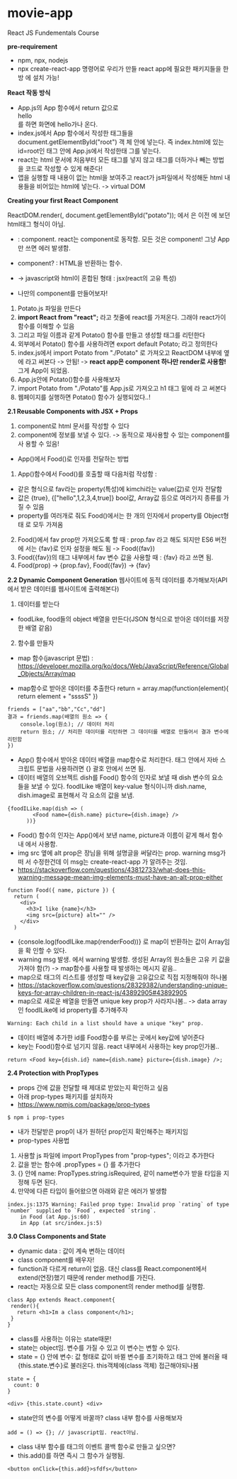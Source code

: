 # movie-app

React JS Fundementals Course

**pre-requirement**

- npm, npx, nodejs
- npx create-react-app 명령어로 우리가 만들 react app에 필요한 패키지들을 한방
  에 설치 가능!

**React 작동 방식**

- App.js의 App 함수에서 return 값으로 <div>hello</div>를 하면 화면에 hello가나
  온다.
- index.js에서 App 함수에서 작성한 태그들을 document.getElementById("root") 객
  체 안에 넣는다. 즉 index.html에 있는 id=root인 태그 안에 App.js에서 작성한태
  그를 넣는다.
- react는 html 문서에 처음부터 모든 태그를 넣지 않고 태그를 더하거나 빼는 방법
  을 코드로 작성할 수 있게 해준다!
- 앱을 실행할 때 내용이 없는 html을 보여주고 react가 js파일에서 작성해둔 html
  내용들을 비어있는 html에 넣는다. -> virtual DOM

**Creating your first React Component**

ReactDOM.render(<App />, document.getElementById("potato")); 에서 <App />은 이전
에 보던 html태그 형식이 아님.

- <App /> : component. react는 component로 동작함. 모든 것은 component! 그냥
  App만 쓰면 에러 발생함.
- component? : HTML을 반환하는 함수.
- -> javascript와 html이 혼합된 형태 : jsx(react의 고유 특성)

- 나만의 component를 만들어보자!

1. Potato.js 파일을 만든다
2. **import React from "react";** 라고 첫줄에 react를 가져온다. 그래야 react가이
   함수를 이해할 수 있음
3. 그리고 파일 이름과 같게 Potato() 함수를 만들고 생성할 태그를 리턴한다
4. 외부에서 Potato() 함수를 사용하려면 export default Potato; 라고 정의한다
5. index.js에서 import Potato from "./Potato" 로 가져오고 ReactDOM 내부에
   <App /> 옆에 <Potato />라고 써본다 -> 안됨! -> **react app은 component 하나만
   render로 사용함!** 그게 App이 되었음.
6. App.js안에 Potato()함수를 사용해보자
7. import Potato from "./Potato"를 App.js로 가져오고 h1 태그 밑에 <Potato /> 라
   고 써본다
8. 웹페이지를 실행하면 Potato() 함수가 실행되었다..!

**2.1 Reusable Components with JSX + Props**

1. component로 html 문서를 작성할 수 있다
2. component에 정보를 보낼 수 있다. -> 동적으로 재사용할 수 있는 component를 사
   용할 수 있음!

- App()에서 Food()로 인자를 전달하는 방법

1. App()함수에서 Food()를 호출할 때 다음처럼 작성함 : <Food fav="kimchi" />

- <div class="kimchi"></div> 같은 형식으로 fav라는 property(특성)에 kimchi라는 value(값)로 인자 전달함
- 값은 {true}, {["hello",1,2,3,4,true]} bool값, Array값 등으로 여러가지 종류를
  가질 수 있음
- property를 여러개로 줘도 Food()에서는 한 개의 인자에서 property를 Object형태
  로 모두 가져옴

2. Food()에서 fav prop만 가져오도록 할 때 : prop.fav 라고 해도 되지만 ES6 버전에
   서는 {fav}로 인자 설정을 해도 됨 -> Food({fav})
3. Food({fav})의 태그 내부에서 fav 변수 값을 사용할 때 : {fav} 라고 쓰면 됨.
4. Food(prop) -> {prop.fav}, Food({fav}) -> {fav}

**2.2 Dynamic Component Generation** 웹사이트에 동적 데이터를 추가해보자(API에서
받은 데이터를 웹사이트에 출력해본다)

1. 데이터를 받는다

- foodLike, food들의 object 배열을 만든다(JSON 형식으로 받아온 데이터를 저장한
  배열 같음)

2. 함수를 만들자

- map 함수(javascript 문법) :
  https://developer.mozilla.org/ko/docs/Web/JavaScript/Reference/Global_Objects/Array/map

- map함수로 받아온 데이터를 추출한다 return = array.map(function(element){
  return element + "ssssS" })

```
friends = ["aa","bb","Cc","dd"]
결과 = friends.map(배열의 원소 => {
    console.log(원소); // 데이터 처리
    return 원소; // 처리한 데이터를 리턴하면 그 데이터를 배열로 만들어서 결과 변수에 리턴함
})
```

- App() 함수에서 받아온 데이터 배열을 map함수로 처리한다. 태그 안에서 자바 스
  크립트 문법을 사용하려면 {} 괄호 안에서 쓰면 됨.
- 데이터 배열의 오브젝트 dish를 Food() 함수의 인자로 보낼 때 dish 변수의 요소
  들을 보낼 수 있다. foodILike 배열이 key-value 형식이니까 dish.name,
  dish.image로 표현해서 각 요소의 값을 보냄.

```
{foodILike.map(dish => (
        <Food name={dish.name} picture={dish.image} />
      ))}
```

- Food() 함수의 인자는 App()에서 보낸 name, picture과 이름이 같게 해서 함수 내
  에서 사용함.
- img src 옆에 alt prop은 장님을 위해 설명글을 써달라는 prop. warning msg가 떠
  서 수정한건데 이 msg는 create-react-app 가 알려주는 것임.
- https://stackoverflow.com/questions/43812733/what-does-this-warning-message-mean-img-elements-must-have-an-alt-prop-either

```
function Food({ name, picture }) {
  return (
    <div>
      <h3>I like {name}</h3>
      <img src={picture} alt="" />
    </div>
  )
```

- {console.log(foodILike.map(renderFood))} 로 map이 반환하는 값이 Array임을 확
  인할 수 있다.
- warning msg 발생. <Food />에서 warning 발생함. 생성된 Array의 원소들은 고유
  키 값을 가져야 함(?) -> map함수를 사용할 때 발생하는 메시지 같음..
- map으로 태그의 리스트를 생성할 때 key값을 고유값으로 직접 지정해줘야 하나봄
- https://stackoverflow.com/questions/28329382/understanding-unique-keys-for-array-children-in-react-js/43892905#43892905
- map으로 새로운 배열을 만들면 unique key prop가 사라지나봄.. -> data array인
  foodILike에 id property를 추가해주자

```
Warning: Each child in a list should have a unique "key" prop.

```

- 데이터 배열에 추가한 id를 Food함수를 부르는 곳에서 key값에 넣어준다
- key는 Food()함수로 넘기지 않음. react 내부에서 사용하는 key prop인가봄..

```
return <Food key={dish.id} name={dish.name} picture={dish.image} />;
```

**2.4 Protection with PropTypes**

- props 간에 값을 전달할 때 제대로 받았는지 확인하고 싶음
- 아래 prop-types 패키지를 설치하자
- https://www.npmjs.com/package/prop-types

```
$ npm i prop-types
```

- 내가 전달받은 prop이 내가 원하던 prop인지 확인해주는 패키지임
- prop-types 사용법

1. 사용할 js 파일에 import PropTypes from "prop-types"; 이라고 추가한다
2. 값을 받는 함수에 .propTypes = {} 를 추가한다
3. {} 안에 name: PropTypes.string.isRequired, 같이 name변수가 받을 타입을 지정해
   두면 된다.
4. 만약에 다른 타입이 들어왔으면 아래와 같은 에러가 발생함

```
index.js:1375 Warning: Failed prop type: Invalid prop `rating` of type `number` supplied to `Food`, expected `string`.
    in Food (at App.js:60)
    in App (at src/index.js:5)
```

**3.0 Class Components and State**

- dynamic data : 값이 계속 변하는 데이터
- class component를 배우자!
- function과 다르게 return이 없음. 대신 class를 React.component에서 extend(연장)했기 때문에 render method를 가진다.
- react는 자동으로 모든 class component의 render method를 실행함.

```
class App extends React.component{
 render(){
   return <h1>Im a class component</h1>;
 }
}
```

- class를 사용하는 이유는 state때문!
- state는 object임. 변수를 가질 수 있고 이 변수는 변할 수 있다.
- state = {} 안에 변수: 값 형태로 값이 바뀔 변수를 초기화하고 태그 안에 불러올 때 {this.state.변수}로 불러온다. this객체에(class 객체) 접근해야되나봄

```
state = {
  count: 0
}

<div> {this.state.count} <div>
```

- state안의 변수를 어떻게 바꿀까? class 내부 함수를 사용해보자

```
add = () => {}; // javascript임. react아님.
```

- class 내부 함수를 태그의 이벤트 콜백 함수로 만들고 싶으면?
- this.add()를 하면 즉시 그 함수가 실행됨.

```
<button onClick={this.add}>sfdfs</button>
```
